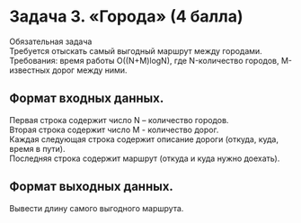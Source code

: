# Задача 3. «Города» (4 балла)  
Обязательная задача  
Требуется отыскать самый выгодный маршрут между городами.   
Требования: время работы O((N+M)logN), где N-количество городов, M-известных дорог между ними.  
## Формат входных данных.  
Первая строка содержит число N – количество городов.  
Вторая строка содержит число M - количество дорог.  
Каждая следующая строка содержит описание дороги (откуда, куда, время в пути).  
Последняя строка содержит маршрут (откуда и куда нужно доехать).  
## Формат выходных данных.  
Вывести длину самого выгодного маршрута.  
